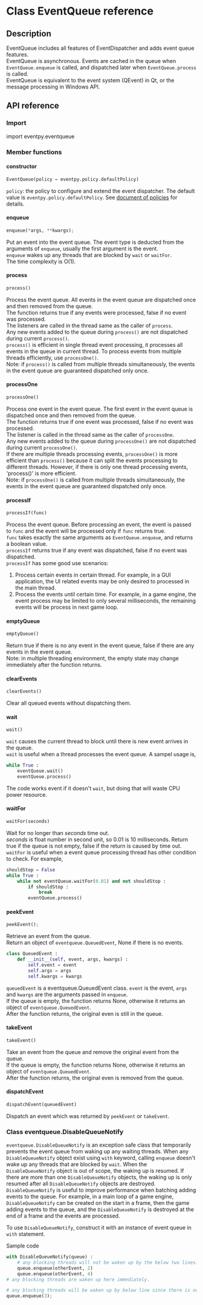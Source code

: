 # Class EventQueue reference

## Description

EventQueue includes all features of EventDispatcher and adds event queue features.  
EventQueue is asynchronous. Events are cached in the queue when `EventQueue.enqueue` is called, and dispatched later when `EventQueue.process` is called.  
EventQueue is equivalent to the event system (QEvent) in Qt, or the message processing in Windows API.  

## API reference

### Import

import eventpy.eventqueue

### Member functions

#### constructor

```python
EventQueue(policy = eventpy.policy.defaultPolicy)
```

`policy`: the policy to configure and extend the event dispatcher. The default value is `eventpy.policy.defaultPolicy`. See [document of policies](policies.md) for details.  

#### enqueue

```python
enqueue(*args, **kwargs);
```  
Put an event into the event queue. The event type is deducted from the arguments of `enqueue`, usually the first argument is the event.  
`enqueue` wakes up any threads that are blocked by `wait` or `waitFor`.  
The time complexity is O(1).  

#### process

```python
process()
```  
Process the event queue. All events in the event queue are dispatched once and then removed from the queue.  
The function returns true if any events were processed, false if no event was processed.  
The listeners are called in the thread same as the caller of `process`.  
Any new events added to the queue during `process()` are not dispatched during current `process()`.  
`process()` is efficient in single thread event processing, it processes all events in the queue in current thread. To process events from multiple threads efficiently, use `processOne()`.  
Note: if `process()` is called from multiple threads simultaneously, the events in the event queue are guaranteed dispatched only once.  

#### processOne

```python
processOne()
```  
Process one event in the event queue. The first event in the event queue is dispatched once and then removed from the queue.  
The function returns true if one event was processed, false if no event was processed.  
The listener is called in the thread same as the caller of `processOne`.  
Any new events added to the queue during `processOne()` are not dispatched during current `processOne()`.  
If there are multiple threads processing events, `processOne()` is more efficient than `process()` because it can split the events processing to different threads. However, if there is only one thread processing events, 'process()' is more efficient.  
Note: if `processOne()` is called from multiple threads simultaneously, the events in the event queue are guaranteed dispatched only once.  

#### processIf

```python
processIf(func)
```
Process the event queue. Before processing an event, the event is passed to `func` and the event will be processed only if `func` returns true.  
`func` takes exactly the same arguments as `EventQueue.enqueue`, and returns a boolean value.  
`processIf` returns true if any event was dispatched, false if no event was dispatched.  
`processIf` has some good use scenarios:  
1. Process certain events in certain thread. For example, in a GUI application, the UI related events may be only desired to processed in the main thread.  
2. Process the events until certain time. For example, in a game engine, the event process may be limited to only several milliseconds, the remaining events will be process in next game loop.  

#### emptyQueue

```python
emptyQueue()
```
Return true if there is no any event in the event queue, false if there are any events in the event queue.  
Note: in multiple threading environment, the empty state may change immediately after the function returns.  

#### clearEvents

```python
clearEvents()
```
Clear all queued events without dispatching them.  

#### wait

```python
wait()
```
`wait` causes the current thread to block until there is new event arrives in the queue.  
`wait` is useful when a thread processes the event queue. A sampel usage is,
```python
while True :
    eventQueue.wait()
    eventQueue.process()
```
The code works event if it doesn't `wait`, but doing that will waste CPU power resource.

#### waitFor

```python
waitFor(seconds)
```
Wait for no longer than *seconds* time out.  
*seconds* is float number in second unit, so 0.01 is 10 milliseconds.
Return true if the queue is not empty, false if the return is caused by time out.  
`waitFor` is useful when a event queue processing thread has other condition to check. For example,
```python
shouldStop = False
while True :
    while not eventQueue.waitFor(0.01) and not shouldStop :
        if shouldStop :
            break
        eventQueue.process()
```

#### peekEvent

```python
peekEvent();
```
Retrieve an event from the queue.  
Return an object of `eventqueue.QueuedEvent`, None if there is no events.   
```python
class QueuedEvent :
    def __init__(self, event, args, kwargs) :
        self.event = event
        self.args = args
        self.kwargs = kwargs

```
`queuedEvent` is a eventqueue.QueuedEvent class. `event` is the event, `args` and `kwargs` are the arguments passed in `enqueue`.  
If the queue is empty, the function returns None, otherwise it returns an object of `eventqueue.QueuedEvent`.  
After the function returns, the original even is still in the queue.  

#### takeEvent

```python
takeEvent()
```
Take an event from the queue and remove the original event from the queue.  
If the queue is empty, the function returns None, otherwise it returns an object of `eventqueue.QueuedEvent`.  
After the function returns, the original even is removed from the queue.  

#### dispatchEvent

```python
dispatchEvent(queuedEvent)
```
Dispatch an event which was returned by `peekEvent` or `takeEvent`.  

### Class eventqueue.DisableQueueNotify  

`eventqueue.DisableQueueNotify` is an exception safe class that temporarily prevents the event queue from waking up any waiting threads. When any `DisableQueueNotify` object exist using `with` keyword, calling `enqueue` doesn't wake up any threads that are blocked by `wait`. When the `DisableQueueNotify` object is out of scope, the waking up is resumed. If there are more than one `DisableQueueNotify` objects, the waking up is only resumed after all `DisableQueueNotify` objects are destroyed.  
`DisableQueueNotify` is useful to improve performance when batching adding events to the queue. For example, in a main loop of a game engine, `DisableQueueNotify` can be created on the start in a frame, then the game adding events to the queue, and the `DisableQueueNotify` is destroyed at the end of a frame and the events are processed.

To use `DisableQueueNotify`, construct it with an instance of event queue in `with` statement.

Sample code
```python
with DisableQueueNotify(queue) :
    # any blocking threads will not be waken up by the below two lines.
    queue.enqueue(otherEvent, 2)
    queue.enqueue(otherEvent, 4)
# any blocking threads are waken up here immediately.

# any blocking threads will be waken up by below line since there is no DisableQueueNotify.
queue.enqueue(3);
```

